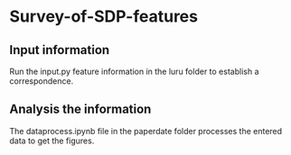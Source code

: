 # Survey-of-SDP-features
## Input information
Run the input.py feature information in the luru folder to establish a correspondence.
## Analysis the information
The dataprocess.ipynb file in the paperdate folder processes the entered data to get the figures.
